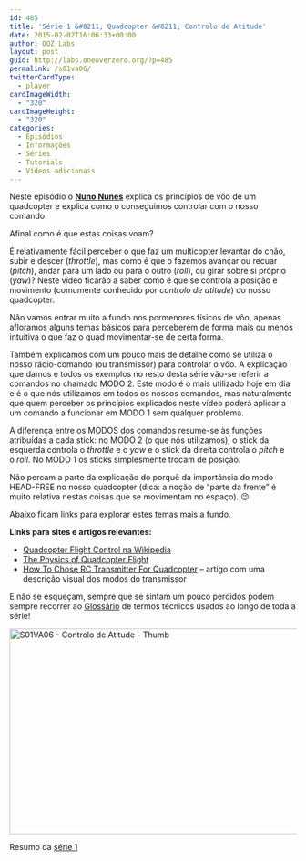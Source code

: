 ```yaml
---
id: 485
title: 'Série 1 &#8211; Quadcopter &#8211; Controlo de Atitude'
date: 2015-02-02T16:06:33+00:00
author: OOZ Labs
layout: post
guid: http://labs.oneoverzero.org/?p=485
permalink: /s01va06/
twitterCardType:
  - player
cardImageWidth:
  - "320"
cardImageHeight:
  - "320"
categories:
  - Episódios
  - Informações
  - Séries
  - Tutorials
  - Vídeos adicionais
---
```

Neste episódio o [**Nuno Nunes**](http://labs.oneoverzero.org/equipa/nuno-nunes/ "Nuno Nunes") explica os princípios de vôo de um quadcopter e explica como o conseguimos controlar com o nosso comando.

<p style="text-align: center;">
</p>

Afinal como é que estas coisas voam?

É relativamente fácil perceber o que faz um multicopter levantar do chão, subir e descer (_throttle_), mas como é que o fazemos avançar ou recuar (_pitch_), andar para um lado ou para o outro (_roll_), ou girar sobre si próprio (_yaw_)? Neste vídeo ficarão a saber como é que se controla a posição e movimento (comumente conhecido por _controlo de atitude_) do nosso quadcopter.

Não vamos entrar muito a fundo nos pormenores físicos de vôo, apenas afloramos alguns temas básicos para perceberem de forma mais ou menos intuitiva o que faz o quad movimentar-se de certa forma.

Também explicamos com um pouco mais de detalhe como se utiliza o nosso rádio-comando (ou transmissor) para controlar o vôo. A explicação que damos e todos os exemplos no resto desta série vão-se referir a comandos no chamado MODO 2. Este modo é o mais utilizado hoje em dia e é o que nós utilizamos em todos os nossos comandos, mas naturalmente que quem perceber os princípios explicados neste vídeo poderá aplicar a um comando a funcionar em MODO 1 sem qualquer problema.

A diferença entre os MODOS dos comandos resume-se às funções atribuídas a cada stick: no MODO 2 (o que nós utilizamos), o stick da esquerda controla o _throttle_ e o _yaw_ e o stick da direita controla o _pitch_ e o _roll_. No MODO 1 os sticks simplesmente trocam de posição.

Não percam a parte da explicação do porquê da importância do modo HEAD-FREE no nosso quadcopter (dica: a noção de &#8220;parte da frente&#8221; é muito relativa nestas coisas que se movimentam no espaço). 😉

Abaixo ficam links para explorar estes temas mais a fundo.

**Links para sites e artigos relevantes:**

  * <a title="Quadcopter Flight Control - Wikipedia" href="http://en.wikipedia.org/wiki/Quadcopter#Flight_control" target="_blank">Quadcopter Flight Control na Wikipedia</a>
  * <a title="The Physics of Quadcopter Flight" href="http://blacktieaerial.com/2014/04/29/the-physics-of-quadcopter-flight/" target="_blank">The Physics of Quadcopter Flight</a>
  * <a title="How To Choose RC Transmitter for Quadcopter" href="http://blog.oscarliang.net/choose-rc-transmitter-quadcopter/" target="_blank">How To Chose RC Transmitter For Quadcopter</a> &#8211; artigo com uma descrição visual dos modos do transmissor

E não se esqueçam, sempre que se sintam um pouco perdidos podem sempre recorrer ao [Glossário](http://labs.oneoverzero.org/s01-glossary/ "Glossário") de termos técnicos usados ao longo de toda a série!

[<img class="aligncenter size-large wp-image-487" src="http://labs.oneoverzero.org/wp-content/uploads/2015/02/S01VA06-Controlo-de-Atitude-Thumb-1024x576.jpg" alt="S01VA06 - Controlo de Atitude - Thumb" width="640" height="360" srcset="http://labs.oneoverzero.org/wp-content/uploads/2015/02/S01VA06-Controlo-de-Atitude-Thumb-1024x576.jpg 1024w, http://labs.oneoverzero.org/wp-content/uploads/2015/02/S01VA06-Controlo-de-Atitude-Thumb-300x169.jpg 300w, http://labs.oneoverzero.org/wp-content/uploads/2015/02/S01VA06-Controlo-de-Atitude-Thumb-267x150.jpg 267w" sizes="(max-width: 640px) 100vw, 640px" />](http://labs.oneoverzero.org/wp-content/uploads/2015/02/S01VA06-Controlo-de-Atitude-Thumb.jpg)

Resumo da [série 1](http://labs.oneoverzero.org/series/serie-1/ "Resumo da série 1")